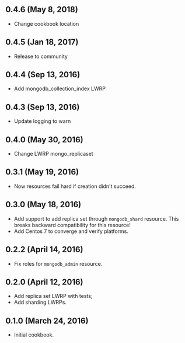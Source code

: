 ## 0.4.6 (May 8, 2018)
  - Change cookbook location

## 0.4.5 (Jan 18, 2017)
  - Release to community

## 0.4.4 (Sep 13, 2016)
  - Add mongodb_collection_index LWRP

## 0.4.3 (Sep 13, 2016)
  - Update logging to warn

## 0.4.0 (May 30, 2016)
  - Change LWRP mongo_replicaset

## 0.3.1 (May 19, 2016)
  - Now resources fail hard if creation didn't succeed.

## 0.3.0 (May 18, 2016)
  - Add support to add replica set through `mongodb_shard` resource. This breaks backward compatibility for this resource!
  - Add Centos 7 to converge and verify platforms.

## 0.2.2 (April 14, 2016)
  - Fix roles for `mongodb_admin` resource.

## 0.2.0 (April 12, 2016)
  - Add replica set LWRP with tests;
  - Add sharding LWRPs.

## 0.1.0 (March 24, 2016)
  - Initial cookbook.
